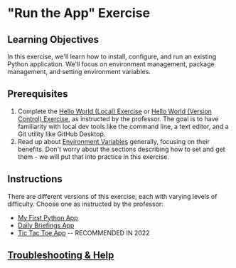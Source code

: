 
# "Run the App" Exercise

## Learning Objectives

In this exercise, we'll learn how to install, configure, and run an existing Python application. We'll focus on environment management, package management, and setting environment variables.

## Prerequisites

  1. Complete the [Hello World (Local) Exercise](/exercises/hello-world/version-control.md) or [Hello World (Version Control) Exercise](/exercises/hello-world/version-control.md), as instructed by the professor. The goal is to have familiarity with local dev tools like the command line, a text editor, and a Git utility like GitHub Desktop.
  2. Read up about [Environment Variables](/notes/environment-variables/README.md) generally, focusing on their benefits. Don't worry about the sections describing how to set and get them - we will put that into practice in this exercise.


## Instructions

There are different versions of this exercise, each with varying levels of difficulty. Choose one as instructed by the professor:

  + [My First Python App](my-first-python-app.md)
  + [Daily Briefings App](daily-briefings.md)
  + [Tic Tac Toe App](tic-tac-toe.md) -- RECOMMENDED IN 2022

## [Troubleshooting & Help](troubleshooting.md)
